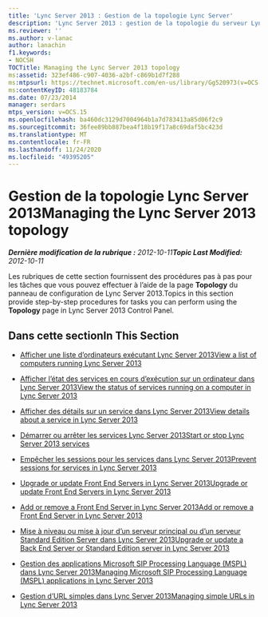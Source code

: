 ```yaml
---
title: 'Lync Server 2013 : Gestion de la topologie Lync Server'
description: 'Lync Server 2013 : gestion de la topologie du serveur Lync.'
ms.reviewer: ''
ms.author: v-lanac
author: lanachin
f1.keywords:
- NOCSH
TOCTitle: Managing the Lync Server 2013 topology
ms:assetid: 323ef486-c907-4036-a2bf-c869b1d7f288
ms:mtpsurl: https://technet.microsoft.com/en-us/library/Gg520973(v=OCS.15)
ms:contentKeyID: 48183784
ms.date: 07/23/2014
manager: serdars
mtps_version: v=OCS.15
ms.openlocfilehash: ba460dc3129d7004964b1a7d783413a85d06f2c9
ms.sourcegitcommit: 36fee89bb887bea4f18b19f17a8c69daf5bc423d
ms.translationtype: MT
ms.contentlocale: fr-FR
ms.lasthandoff: 11/24/2020
ms.locfileid: "49395205"
---
```

# <a name="managing-the-lync-server-2013-topology"></a><span data-ttu-id="0fb01-103">Gestion de la topologie Lync Server 2013</span><span class="sxs-lookup"><span data-stu-id="0fb01-103">Managing the Lync Server 2013 topology</span></span>

<div data-xmlns="http://www.w3.org/1999/xhtml">

<div class="topic" data-xmlns="http://www.w3.org/1999/xhtml" data-msxsl="urn:schemas-microsoft-com:xslt" data-cs="https://msdn.microsoft.com/">

<div data-asp="https://msdn2.microsoft.com/asp">



</div>

<div id="mainSection">

<div id="mainBody"><span data-ttu-id="0fb01-104">

<span> </span></span><span class="sxs-lookup"><span data-stu-id="0fb01-104">

<span> </span></span></span>

<span data-ttu-id="0fb01-105">_**Dernière modification de la rubrique :** 2012-10-11_</span><span class="sxs-lookup"><span data-stu-id="0fb01-105">_**Topic Last Modified:** 2012-10-11_</span></span>

<span data-ttu-id="0fb01-106">Les rubriques de cette section fournissent des procédures pas à pas pour les tâches que vous pouvez effectuer à l’aide de la page **Topology** du panneau de configuration de Lync Server 2013.</span><span class="sxs-lookup"><span data-stu-id="0fb01-106">Topics in this section provide step-by-step procedures for tasks you can perform using the **Topology** page in Lync Server 2013 Control Panel.</span></span>

<div>

## <a name="in-this-section"></a><span data-ttu-id="0fb01-107">Dans cette section</span><span class="sxs-lookup"><span data-stu-id="0fb01-107">In This Section</span></span>

  - [<span data-ttu-id="0fb01-108">Afficher une liste d’ordinateurs exécutant Lync Server 2013</span><span class="sxs-lookup"><span data-stu-id="0fb01-108">View a list of computers running Lync Server 2013</span></span>](lync-server-2013-view-a-list-of-computers-running-lync-server-2013.md)

  - [<span data-ttu-id="0fb01-109">Afficher l’état des services en cours d’exécution sur un ordinateur dans Lync Server 2013</span><span class="sxs-lookup"><span data-stu-id="0fb01-109">View the status of services running on a computer in Lync Server 2013</span></span>](lync-server-2013-view-the-status-of-services-running-on-a-computer.md)

  - [<span data-ttu-id="0fb01-110">Afficher des détails sur un service dans Lync Server 2013</span><span class="sxs-lookup"><span data-stu-id="0fb01-110">View details about a service in Lync Server 2013</span></span>](lync-server-2013-view-details-about-a-service.md)

  - [<span data-ttu-id="0fb01-111">Démarrer ou arrêter les services Lync Server 2013</span><span class="sxs-lookup"><span data-stu-id="0fb01-111">Start or stop Lync Server 2013 services</span></span>](lync-server-2013-start-or-stop-lync-server-services.md)

  - [<span data-ttu-id="0fb01-112">Empêcher les sessions pour les services dans Lync Server 2013</span><span class="sxs-lookup"><span data-stu-id="0fb01-112">Prevent sessions for services in Lync Server 2013</span></span>](lync-server-2013-prevent-sessions-for-services.md)

  - [<span data-ttu-id="0fb01-113">Upgrade or update Front End Servers in Lync Server 2013</span><span class="sxs-lookup"><span data-stu-id="0fb01-113">Upgrade or update Front End Servers in Lync Server 2013</span></span>](lync-server-2013-upgrade-or-update-front-end-servers.md)

  - [<span data-ttu-id="0fb01-114">Add or remove a Front End Server in Lync Server 2013</span><span class="sxs-lookup"><span data-stu-id="0fb01-114">Add or remove a Front End Server in Lync Server 2013</span></span>](lync-server-2013-add-or-remove-a-front-end-server.md)

  - [<span data-ttu-id="0fb01-115">Mise à niveau ou mise à jour d’un serveur principal ou d’un serveur Standard Edition Server dans Lync Server 2013</span><span class="sxs-lookup"><span data-stu-id="0fb01-115">Upgrade or update a Back End Server or Standard Edition server in Lync Server 2013</span></span>](lync-server-2013-upgrade-or-update-a-back-end-server-or-standard-edition-server.md)

  - [<span data-ttu-id="0fb01-116">Gestion des applications Microsoft SIP Processing Language (MSPL) dans Lync Server 2013</span><span class="sxs-lookup"><span data-stu-id="0fb01-116">Managing Microsoft SIP Processing Language (MSPL) applications in Lync Server 2013</span></span>](lync-server-2013-managing-microsoft-sip-processing-language-mspl-applications.md)

  - [<span data-ttu-id="0fb01-117">Gestion d’URL simples dans Lync Server 2013</span><span class="sxs-lookup"><span data-stu-id="0fb01-117">Managing simple URLs in Lync Server 2013</span></span>](lync-server-2013-managing-simple-urls.md)

<span data-ttu-id="0fb01-118"></div>

</div>

<span> </span>

</div>

</div>

</span><span class="sxs-lookup"><span data-stu-id="0fb01-118"></div>

</div>

<span> </span>

</div>

</div>

</span></span></div>

